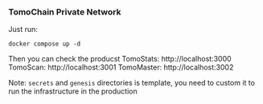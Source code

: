### TomoChain Private Network
Just run:
```
docker compose up -d
```

Then you can check the producst
TomoStats: http://localhost:3000
TomoScan: http://localhost:3001
TomoMaster: http://localhost:3002

Note: `secrets` and `genesis` directories is template, you need to custom it to run the infrastructure in the production
